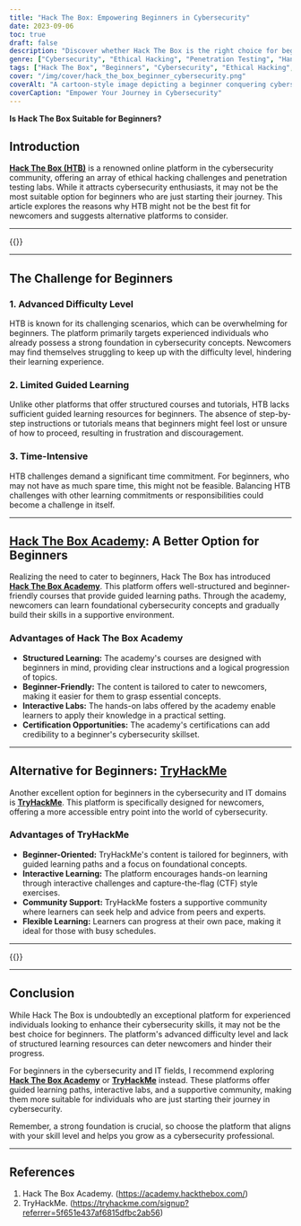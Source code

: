 ```yaml
---
title: "Hack The Box: Empowering Beginners in Cybersecurity"
date: 2023-09-06
toc: true
draft: false
description: "Discover whether Hack The Box is the right choice for beginners in cybersecurity and explore better alternatives like Hack The Box Academy and TryHackMe."
genre: ["Cybersecurity", "Ethical Hacking", "Penetration Testing", "Hands-On Learning", "Beginner-Friendly", "Online Platforms", "Hack The Box Academy", "TryHackMe", "Learning Resources", "Community Support"]
tags: ["Hack The Box", "Beginners", "Cybersecurity", "Ethical Hacking", "Penetration Testing", "Hands-On Learning", "Gamified Learning", "Hack The Box Academy", "TryHackMe", "Community Support", "Online Platforms", "Guided Learning", "Structured Learning", "Cybersecurity Challenges", "Interactive Labs", "Certification", "Newcomers", "Foundational Concepts", "Hands-On Experience", "CTF Exercises", "Progression", "Real-World Simulations", "Positive Learning", "Skill Enhancement", "Supportive Environment", "Self-Motivation", "Time Commitment", "Ethical Hacking Practices", "Online Security"]
cover: "/img/cover/hack_the_box_beginner_cybersecurity.png"
coverAlt: "A cartoon-style image depicting a beginner conquering cybersecurity challenges with excitement and confidence, showcasing the positive learning experience."
coverCaption: "Empower Your Journey in Cybersecurity"
---
```


**Is Hack The Box Suitable for Beginners?**

## Introduction

[**Hack The Box (HTB)**](https://simeononsecurity.ch/articles/hackthebox-vs-tryhackme-what-is-best/) is a renowned online platform in the cybersecurity community, offering an array of ethical hacking challenges and penetration testing labs. While it attracts cybersecurity enthusiasts, it may not be the most suitable option for beginners who are just starting their journey. This article explores the reasons why HTB might not be the best fit for newcomers and suggests alternative platforms to consider.

______
{{<inarticle-dark>}}
______

## The Challenge for Beginners

### 1. **Advanced Difficulty Level**

HTB is known for its challenging scenarios, which can be overwhelming for beginners. The platform primarily targets experienced individuals who already possess a strong foundation in cybersecurity concepts. Newcomers may find themselves struggling to keep up with the difficulty level, hindering their learning experience.

### 2. **Limited Guided Learning**

Unlike other platforms that offer structured courses and tutorials, HTB lacks sufficient guided learning resources for beginners. The absence of step-by-step instructions or tutorials means that beginners might feel lost or unsure of how to proceed, resulting in frustration and discouragement.

### 3. **Time-Intensive**

HTB challenges demand a significant time commitment. For beginners, who may not have as much spare time, this might not be feasible. Balancing HTB challenges with other learning commitments or responsibilities could become a challenge in itself.

______

## [Hack The Box Academy](https://academy.hackthebox.com/): A Better Option for Beginners

Realizing the need to cater to beginners, Hack The Box has introduced [**Hack The Box Academy**](https://simeononsecurity.ch/articles/hackthebox-academy-vs-tryhackme-what-is-best/). This platform offers well-structured and beginner-friendly courses that provide guided learning paths. Through the academy, newcomers can learn foundational cybersecurity concepts and gradually build their skills in a supportive environment.

### Advantages of Hack The Box Academy

- **Structured Learning:** The academy's courses are designed with beginners in mind, providing clear instructions and a logical progression of topics.
- **Beginner-Friendly:** The content is tailored to cater to newcomers, making it easier for them to grasp essential concepts.
- **Interactive Labs:** The hands-on labs offered by the academy enable learners to apply their knowledge in a practical setting.
- **Certification Opportunities:** The academy's certifications can add credibility to a beginner's cybersecurity skillset.

______

## Alternative for Beginners: [TryHackMe](https://tryhackme.com/signup?referrer=5f651e437af6815dfbc2ab56)

Another excellent option for beginners in the cybersecurity and IT domains is [**TryHackMe**](https://tryhackme.com/signup?referrer=5f651e437af6815dfbc2ab56). This platform is specifically designed for newcomers, offering a more accessible entry point into the world of cybersecurity.

### Advantages of TryHackMe

- **Beginner-Oriented:** TryHackMe's content is tailored for beginners, with guided learning paths and a focus on foundational concepts.
- **Interactive Learning:** The platform encourages hands-on learning through interactive challenges and capture-the-flag (CTF) style exercises.
- **Community Support:** TryHackMe fosters a supportive community where learners can seek help and advice from peers and experts.
- **Flexible Learning:** Learners can progress at their own pace, making it ideal for those with busy schedules.

______
{{<inarticle-dark>}}
______

## Conclusion

While Hack The Box is undoubtedly an exceptional platform for experienced individuals looking to enhance their cybersecurity skills, it may not be the best choice for beginners. The platform's advanced difficulty level and lack of structured learning resources can deter newcomers and hinder their progress.

For beginners in the cybersecurity and IT fields, I recommend exploring [**Hack The Box Academy**](https://academy.hackthebox.com/) or [**TryHackMe**](https://tryhackme.com/signup?referrer=5f651e437af6815dfbc2ab56) instead. These platforms offer guided learning paths, interactive labs, and a supportive community, making them more suitable for individuals who are just starting their journey in cybersecurity.

Remember, a strong foundation is crucial, so choose the platform that aligns with your skill level and helps you grow as a cybersecurity professional.

______

## References

1. Hack The Box Academy. (https://academy.hackthebox.com/)
2. TryHackMe. (https://tryhackme.com/signup?referrer=5f651e437af6815dfbc2ab56)
